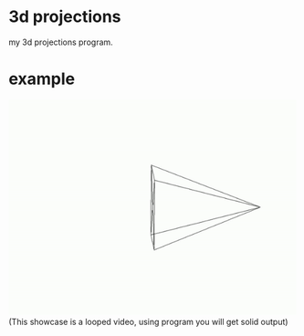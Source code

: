 # 3d projections
my 3d projections program.

# example
![showcase](pyramid.gif)
(This showcase is a looped video, using program you will get solid output)
